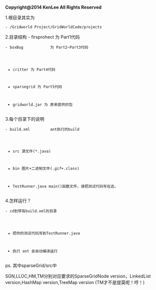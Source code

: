 <body><p><strong>Copyright@2014 KenLee All Rights Reserved</strong></p>
<p>1.根目录其实为</p>
<pre><code>- /Gridworld Project/GridWorldCode/projects
</code></pre>
<p>2.目录结构
    - firsprohect       为 Part1代码</p>
<pre><code>- boxBug            为 Part2~Part3代码

- critter           为 Part4代码

- sparsegrid        为 Part5代码

- gridworld.jar     为 原来提供的包
</code></pre>
<p>3.每个目录下的说明</p>
<pre><code>- build.xml         ant执行的build

- src               源文件(*.java)

- bin               图片+二进制文件(*.gif+*.class)

- TestRunner.java   main()函数文件，请把测试代码写在这。
</code></pre>
<p>4.怎样运行？</p>
<pre><code>- cd到带有build.xml的目录

- 把你的测试代码写到TestRunner.java

- 执行 ant 会自动编译运行
</code></pre>
<p>ps. 其中sparseGrid/src中</p>
<p>SGN,LLOC,HM,TM分别对应要求的SparseGridNode version，LinkedList<OccupantInCol> version,HashMap version,TreeMap version
(TM才不是提莫呢！哼！)</p></body>